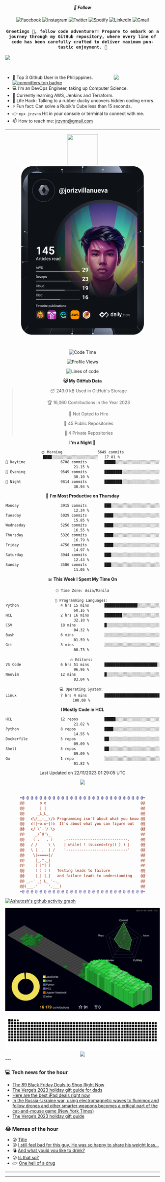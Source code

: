 <h5 align="center">💬 Follow</h5>
<div align="center">

[![Facebook](https://img.shields.io/badge/Facebook-%231877F2.svg?style=for-the-badge&logo=Facebook&logoColor=white)](https://www.facebook.com/Horisyo/)
[![Instagram](https://img.shields.io/badge/Instagram-%23E4405F.svg?style=for-the-badge&logo=Instagram&logoColor=white)](https://www.instagram.com/jrzvnn_/)
[![Twitter](https://img.shields.io/badge/Twitter-%231DA1F2.svg?style=for-the-badge&logo=Twitter&logoColor=white)](https://twitter.com/jrz_studies)
[![Spotify](https://img.shields.io/badge/Spotify-%231ED760.svg?style=for-the-badge&logo=Spotify&logoColor=white)](https://open.spotify.com/user/217td4qrc6mzqjodfalmzjpdi?si=b93099b9078c4ccb)
[![LinkedIn](https://img.shields.io/badge/LinkedIn-%230077B5.svg?style=for-the-badge&logo=LinkedIn&logoColor=white)](https://www.linkedin.com/in/jrz-vnn/)
[![Gmail](https://img.shields.io/badge/Gmail-D14836?style=for-the-badge&logo=gmail&logoColor=white)](mailto:jrzvnn@gmail.com)

</div>
<h4 align="center"><samp>Greetings 👋, fellow code adventurer! Prepare to embark on a journey through my GitHub repository, where every line of code has been carefully crafted to deliver maximum pun-tastic enjoyment. 🚀 </samp></h4>

<!--horizontal divider(gradiant)-->
<img src="https://user-images.githubusercontent.com/73097560/115834477-dbab4500-a447-11eb-908a-139a6edaec5c.gif">

&nbsp; 

<img align='right' src='https://github.com/Rishit-dagli/Rishit-dagli/blob/master/images/octocat-anime.gif' width='150"'>

- 🚀 Top 3 Github User in the Philipppines. [![committers.top badge](https://user-badge.committers.top/philippines/jrzvnn.svg)](https://user-badge.committers.top/philippines/USERNAME)
- 💻 I’m an DevOps Engineer, taking up Computer Science.
- 🤖 Currently learning AWS, Jenkins and Terraform.
- 🎯 Life Hack: Talking to a rubber ducky uncovers hidden coding errors.
- ⚡ Fun fact: Can solve a Rubik's Cube less than 15 seconds.
- 👉 `npx jrzvnn` Hit in your console or terminal to connect with me.
- 📫 How to reach me: jrzvnn@gmail.com

---

<!--🖼️OCTOCAT-->
<p align="center">

<img src="https://media.giphy.com/media/IP7sarl7C5lSFCw9rG/giphy.gif"  width="100px" height="100px">
<br />
<a href="https://app.daily.dev/jorizvillanueva"><img src="https://github.com/jrzvnn/jrzvnn/blob/main/devcard.svg" width="400" alt="Joriz Dev Card"/></a>
</p>

<br />
<div align="center">

<!--START_SECTION:waka-->
![Code Time](http://img.shields.io/badge/Code%20Time-199%20hrs%2051%20mins-blue)

![Profile Views](http://img.shields.io/badge/Profile%20Views-611-blue)

![Lines of code](https://img.shields.io/badge/From%20Hello%20World%20I%27ve%20Written-1.4%20million%20lines%20of%20code-blue)

**🐱 My GitHub Data** 

> 📦 243.0 kB Used in GitHub's Storage 
 > 
> 🏆 16,060 Contributions in the Year 2023
 > 
> 🚫 Not Opted to Hire
 > 
> 📜 45 Public Repositories 
 > 
> 🔑 4 Private Repositories 
 > 
**I'm a Night 🦉** 

```text
🌞 Morning                5649 commits        ████░░░░░░░░░░░░░░░░░░░░░   17.81 % 
🌆 Daytime                6708 commits        █████░░░░░░░░░░░░░░░░░░░░   21.15 % 
🌃 Evening                9549 commits        ████████░░░░░░░░░░░░░░░░░   30.10 % 
🌙 Night                  9814 commits        ████████░░░░░░░░░░░░░░░░░   30.94 % 
```
📅 **I'm Most Productive on Thursday** 

```text
Monday                   3915 commits        ███░░░░░░░░░░░░░░░░░░░░░░   12.34 % 
Tuesday                  5029 commits        ████░░░░░░░░░░░░░░░░░░░░░   15.85 % 
Wednesday                5250 commits        ████░░░░░░░░░░░░░░░░░░░░░   16.55 % 
Thursday                 5326 commits        ████░░░░░░░░░░░░░░░░░░░░░   16.79 % 
Friday                   4750 commits        ████░░░░░░░░░░░░░░░░░░░░░   14.97 % 
Saturday                 3944 commits        ███░░░░░░░░░░░░░░░░░░░░░░   12.43 % 
Sunday                   3506 commits        ███░░░░░░░░░░░░░░░░░░░░░░   11.05 % 
```


📊 **This Week I Spent My Time On** 

```text
🕑︎ Time Zone: Asia/Manila

💬 Programming Languages: 
Python                   4 hrs 15 mins       ███████████████░░░░░░░░░░   60.16 % 
HCL                      2 hrs 16 mins       ████████░░░░░░░░░░░░░░░░░   32.10 % 
CSV                      18 mins             █░░░░░░░░░░░░░░░░░░░░░░░░   04.32 % 
Bash                     6 mins              ░░░░░░░░░░░░░░░░░░░░░░░░░   01.59 % 
Git                      3 mins              ░░░░░░░░░░░░░░░░░░░░░░░░░   00.73 % 

🔥 Editors: 
VS Code                  6 hrs 51 mins       ████████████████████████░   96.96 % 
Neovim                   12 mins             █░░░░░░░░░░░░░░░░░░░░░░░░   03.04 % 

💻 Operating System: 
Linux                    7 hrs 4 mins        █████████████████████████   100.00 % 
```

**I Mostly Code in HCL** 

```text
HCL                      12 repos            █████░░░░░░░░░░░░░░░░░░░░   21.82 % 
Python                   8 repos             ████░░░░░░░░░░░░░░░░░░░░░   14.55 % 
Dockerfile               5 repos             ██░░░░░░░░░░░░░░░░░░░░░░░   09.09 % 
Shell                    5 repos             ██░░░░░░░░░░░░░░░░░░░░░░░   09.09 % 
Go                       1 repo              ░░░░░░░░░░░░░░░░░░░░░░░░░   01.82 % 
```




 Last Updated on 22/11/2023 01:29:05 UTC
<!--END_SECTION:waka-->

<img src="https://wakatime.com/share/@jrzvnn/70a4618c-7cd9-4016-b7b9-eabe75c837ee.svg">

<br />
<br />

```diff
+@ @ @ @ @ @ @ @ @ @ @ @ @ @ @ @ @ @ @ @ @ @ @ @ @ @ @ @+
@@       o o                                           @@
@@       | |                                           @@
@@      _L_L_                                          @@
@@   ❮\/__-__\/❯ Programming isn't about what you know @@
@@   ❮(|~o.o~|)❯  It's about what you can figure out   @@
@@   ❮/ \`-'/ \❯                                       @@
@@     _/`U'\_                                         @@
@@    ( .   . )     .----------------------------.     @@
@@   / /     \ \    | while( ! (succed=try() ) ) |     @@
@@   \ |  ,  | /    '----------------------------'     @@
@@    \|=====|/                                        @@
@@     |_.^._|                                         @@
@@     | |"| |                                         @@
@@     ( ) ( )   Testing leads to failure              @@
@@     |_| |_|   and failure leads to understanding    @@
@@ _.-' _j L_ '-._                                     @@
@@(___.'     '.___)                                    @@
+@ @ @ @ @ @ @ @ @ @ @ @ @ @ @ @ @ @ @ @ @ @ @ @ @ @ @ @+

```

</div>




[![Ashutosh's github activity graph](https://github-readme-activity-graph.vercel.app/graph?username=jrzvnn&theme=github-compact)](https://github.com/ashutosh00710/github-readme-activity-graph)


![svg](profile-3d-contrib/profile-night-green.svg)

<div align="center">
<img src="https://github.com/jrzvnn/jrzvnn/blob/output/github-snake-dark.svg">
</div>

<div align=center>
<img align=center src=https://metrics.lecoq.io/jrzvnn?template=classic&isocalendar=1&languages=1&achievements=1&base=header%2C%20activity%2C%20community%2C%20repositories%2C%20metadata&base.indepth=false&base.hireable=false&base.skip=false&isocalendar=false&isocalendar.duration=full-year&languages=false&languages.limit=8&languages.threshold=0%25&languages.other=false&languages.colors=github&languages.sections=most-used&languages.indepth=false&languages.analysis.timeout=15&languages.analysis.timeout.repositories=7.5&languages.categories=markup%2C%20programming&languages.recent.categories=markup%2C%20programming&languages.recent.load=300&languages.recent.days=14&achievements=false&achievements.threshold=C&achievements.secrets=true&achievements.display=detailed&achievements.limit=0&config.timezone=Asia%2FManila)
</div>
<div align="left">
---

### 💻 Tech news for the hour

<!-- TECH:START -->
 - [The 89 Black Friday Deals to Shop Right Now](https://www.wired.com/story/absolute-best-black-friday-deals-4/)
 - [The Verge’s 2023 holiday gift guide for dads](https://www.theverge.com/23947139/holiday-gifts-dad-unique-ideas-2023-tech-gadgets)
 - [Here are the best iPad deals right now](https://www.theverge.com/21280354/best-ipad-deals-apple)
 - [In the Russia-Ukraine war, using electromagnetic waves to flummox and follow drones and other smarter weapons becomes a critical part of the cat-and-mouse game &lpar;New York Times&rpar;](http://www.techmeme.com/231122/p25#a231122p25)
 - [The Verge’s 2023 holiday gift guide](https://www.theverge.com/23939057/holiday-gift-guide-2023-best-ideas-unique-tech-gadgets)<!-- TECH:END -->

### 😂 Memes of the hour

<!-- MEMES:START -->
 - 😝 [Title](http://9gag.com/gag/a7qXzox)
 - 😝 [I still feel bad for this guy. He was so happy to share his weight loss...](http://9gag.com/gag/avQwYeW)
 - 💣 [And what yould you like to drink?](http://9gag.com/gag/aoKwbQe)
 - 😝 [Is that so?](http://9gag.com/gag/awZ2qL1)
 - 👉 [One hell of a drug](http://9gag.com/gag/aXn1562)<!-- MEMES:END -->

---

---
